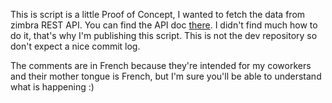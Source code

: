 This is script is a little Proof of Concept, I wanted to fetch the
data from zimbra REST API. You can find the API doc
[there](https://wiki.zimbra.com/wiki/Zimbra_REST_API_Reference).
I didn't find much how to do it, that's why I'm publishing this
script. This is not the dev repository so don't expect a nice commit log.

The comments are in French because they're intended for my coworkers
and their mother tongue is French, but I'm sure you'll be able to
understand what is happening :)
